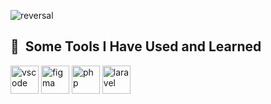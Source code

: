 ![reversal](https://capsule-render.vercel.app/api?type=waving&text=Welcome%20to%20my%20profil&fontAlign=30&fontSize=30&desc=Use%20theme&descAlign=60&descAlignY=50&color=gradient&customColorList=0,2,2,5,30)
<h2> 🚀 &nbsp;Some Tools I Have Used and Learned</h2>
<p align="left">
<img src="https://cdn.jsdelivr.net/gh/devicons/devicon/icons/vscode/vscode-original.svg" alt="vscode" width="45" height="45"/>
<img src="https://cdn.jsdelivr.net/gh/devicons/devicon/icons/figma/figma-original.svg" alt="figma" width="45" height="45"/>
<img src="https://cdn.jsdelivr.net/gh/devicons/devicon/icons/php/php-original.svg" alt="php" width="45" height="45"/>
<img src="https://cdn.jsdelivr.net/gh/devicons/devicon/icons/laravel/laravel-plain-wordmark.svg" alt="laravel" width="45" height="45"/>
</p>
